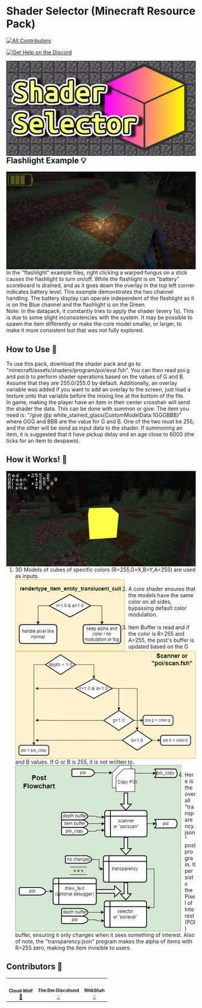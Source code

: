 # Shader Selector (Minecraft Resource Pack)
<!-- ALL-CONTRIBUTORS-BADGE:START - Do not remove or modify this section -->
[![All Contributors](https://img.shields.io/badge/all_contributors-3-orange.svg?style=flat-square)](#contributors-)
<!-- ALL-CONTRIBUTORS-BADGE:END -->
<!-- DISCORD-BADGE:START - Do not remove or modify this section -->
[![Get Help on the Discord](https://img.shields.io/badge/all_contributors-3-orange.svg?style=flat-square)](#contributors-)
<!-- DISCORD-BADGE:END -->
<img src="images/social.png"
     alt="Social Image"
     style="float: left; margin-right: 10px;" />

## Flashlight Example 💡
<!-- prettier-ignore-start -->
<!-- markdownlint-disable -->
<img src="images/flashlight.png"
     alt="Flashlight"
     style="float: left; margin-right: 10px;" /> <br>
In the "flashlight" example files, right clicking a warped fungus on a stick causes the flashlight to turn on/off. While the flashlight is on "battery" scoreboard is drained, and as it goes down the overlay in the top left corner indicates battery level. This example demonstrates the two channel handling. The battery display can operate independent of the flashlight as it is on the Blue channel and the flashlight is on the Green. <br>
Note: In the datapack, it constantly tries to apply the shader (every 1s). This is due to some slight inconsistencies with the system. It may be possible to spawn the item differently or make the core model smaller, or larger, to make it more consistent but that was not fully explored. <br>
<!-- markdownlint-enable -->
<!-- prettier-ignore-end -->

## How to Use 📝
<!-- prettier-ignore-start -->
<!-- markdownlint-disable -->
To use this pack, download the shader pack and go to "minecraft/assets/shaders/program/poi/eval.fsh". You can then read poi.g and poi.b to perform shader operations based on the values of G and B. Assume that they are 255.0/255.0 by default. Additionally, an overlay variable was added if you want to add an overlay to the screen, just load a texture onto that variable before the mixing line at the bottom of the file. <br>
In game, making the player have an item in their center crosshair will send the shader the data. This can be done with summon or give. The item you need is:
"/give @p white_stained_glass{CustomModelData:1GGGBBB}" where GGG and BBB are the value for G and B. One of the two must be 255, and the other will be send as input data to the shader. If summoning an item, it is suggested that it have pickup delay and an age close to 6000 (the ticks for an item to despawn).
<!-- markdownlint-enable -->
<!-- prettier-ignore-end -->

## How it Works! 🔨
<!-- prettier-ignore-start -->
<!-- markdownlint-disable -->
<img src="images/cube.png"
     alt="Cube"
     style="float: left; margin-right: 10px;" /> <br>
1. 3D Models of cubes of specific colors (R=255,G=X,B=Y,A=255) are used as inputs. <br>
<img src="images/core_flowchart.png"
     alt="Core Flowchart"
     style="float: left; margin-right: 10px;" /> <br>
2. A core shader ensures that the models have the same color on all sides, bypassing default color modulation. <br>
<img src="images/scan_flowchart.png"
     alt="Scanner Flowchart"
     style="float: left; margin-right: 10px;" /> <br>
3. Item Buffer is read and if the color is R=255 and A=255, the post's buffer is updated based on the G and B values. If G or B is 255, it is not written to. <br>
<img src="images/post_flowchart.png"
     alt="Post Flowchart"
     style="float: left; margin-right: 10px;" /> <br>
4. Here is the overall "transparency.json" post program. It persists the Pixel of Interest (POI) buffer, ensuring it only changes when it sees something of interest. Also of note, the "transparency.json" program makes the alpha of items with R=255 zero, making the item invisible to users.<br>
<!-- markdownlint-enable -->
<!-- prettier-ignore-end -->

## Contributors 🧱
<!-- prettier-ignore-start -->
<!-- markdownlint-disable -->
<table>
  <tr>
    <td align="center"><a href="https://github.com/CloudWolfYT"><img src="https://avatars.githubusercontent.com/u/64243799?v=4" width="100px;" alt=""/><br /><sub><b>Cloud Wolf</b></sub></a><br /><a href="#" title="Project Creator">🔨</a></td>
    <td align="center"><a href=""><img src="https://avatars.githubusercontent.com/u/0" width="100px;" alt=""/><br /><sub><b>The Der Discohund</b></sub></a><br /><a href="#" title="Theory Contributor">💡</a></td>
    <td align="center"><a href=""><img src="https://avatars.githubusercontent.com/u/20506548?v=4" width="100px;" alt=""/><br /><sub><b>RitikShah</b></sub></a><br /><a href="#" title="Theory Contributor">💡</a></td>
  </tr>
</table>

<!-- markdownlint-enable -->
<!-- prettier-ignore-end -->

